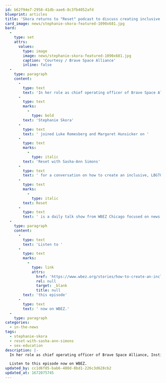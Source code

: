 ```yaml
---
id: b62f94e7-2958-41db-aae6-8c3fb4052afd
blueprint: articles
title: 'Skora returns to "Reset" podcast to discuss creating inclusive, LGBTQ-affirming sex ed'
card_image: news/stephanie-skora-featured-1090x681.jpg
bard:
  -
    type: set
    attrs:
      values:
        type: image
        image: news/stephanie-skora-featured-1090x681.jpg
        caption: 'Courtesy / Brave Space Alliance'
        inline: false
  -
    type: paragraph
    content:
      -
        type: text
        text: 'In her role as chief operating officer of Brave Space Alliance, Institute board president '
      -
        type: text
        marks:
          -
            type: bold
        text: 'Stephanie Skora'
      -
        type: text
        text: ' joined Luke Romesberg and Margaret Hunsicker on '
      -
        type: text
        marks:
          -
            type: italic
        text: 'Reset with Sasha-Ann Simons'
      -
        type: text
        text: ' for a conversation on how to create an inclusive, LBGTQ-affirming sex ed. '
      -
        type: text
        marks:
          -
            type: italic
        text: Reset
      -
        type: text
        text: ' is a daily talk show from WBEZ Chicago focused on news and conversations that matter most to listeners'' day-to-day lives. Romesberg is director of the Youth Housing Program at the Center on Halsted and Hunsicker is a teaching artist and former director of the middle school interactive performance program at Creative Action.'
  -
    type: paragraph
    content:
      -
        type: text
        text: 'Listen to '
      -
        type: text
        marks:
          -
            type: link
            attrs:
              href: 'https://www.wbez.org/stories/how-to-create-an-inclusive-lbgtq-affirming-sex-ed/c0accb94-42ef-48c6-b7f3-8a1628185fbb'
              rel: null
              target: _blank
              title: null
        text: 'this episode'
      -
        type: text
        text: ' now on WBEZ.'
  -
    type: paragraph
categories:
  - in-the-news
tags:
  - stephanie-skora
  - reset-with-sasha-ann-simons
  - sex-education
description: |-
  In her role as chief operating officer of Brave Space Alliance, Institute board president Stephanie Skora joined Luke Romesberg and Margaret Hunsicker on Reset with Sasha-Ann Simons for a conversation on how to create an inclusive, LBGTQ-affirming sex ed. Reset is a daily talk show from WBEZ Chicago focused on news and conversations that matter most to listeners' day-to-day lives. 

  Listen to this episode now on WBEZ.
updated_by: cc1d6f85-bab6-480d-8bd1-226c3d628cb2
updated_at: 1672075745
---
```

